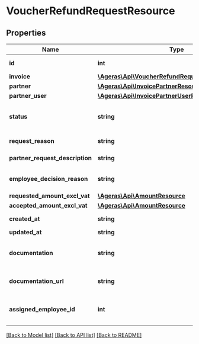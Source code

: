 # VoucherRefundRequestResource

## Properties
Name | Type | Description | Notes
------------ | ------------- | ------------- | -------------
**id** | **int** | Voucher refund request ID. | [optional] 
**invoice** | [**\Ageras\Api\VoucherRefundRequestVoucherResource**](VoucherRefundRequestVoucherResource.md) |  | [optional] 
**partner** | [**\Ageras\Api\InvoicePartnerResource**](InvoicePartnerResource.md) |  | [optional] 
**partner_user** | [**\Ageras\Api\InvoicePartnerUserResource**](InvoicePartnerUserResource.md) |  | [optional] 
**status** | **string** | Status. | [optional] [default to 'pending']
**request_reason** | **string** | Request reason. | [optional] 
**partner_request_description** | **string** | Request details. | [optional] 
**employee_decision_reason** | **string** | Employee&#39;s reason for their decision. | [optional] 
**requested_amount_excl_vat** | [**\Ageras\Api\AmountResource**](AmountResource.md) |  | [optional] 
**accepted_amount_excl_vat** | [**\Ageras\Api\AmountResource**](AmountResource.md) |  | [optional] 
**created_at** | **string** | Created at date. | [optional] 
**updated_at** | **string** | Last update. | [optional] 
**documentation** | **string** | Base64-encoded supporting documentation. | [optional] 
**documentation_url** | **string** | URL to stored documentation file. | [optional] 
**assigned_employee_id** | **int** | Employee ID of employee taking care of this refund. | [optional] 

[[Back to Model list]](../README.md#documentation-for-models) [[Back to API list]](../README.md#documentation-for-api-endpoints) [[Back to README]](../README.md)



